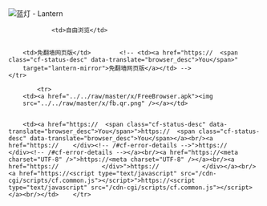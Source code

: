 

<img src="../../raw/master/x/8e0a2b81.c82003be.LanternYellow2.png" alt="蓝灯 - Lantern"/>
<table>
    <tr>
                
                <td>自由浏览</td>
        
        
        <td>免翻墙网页版</td>        <!-- <td><a href="https://  <span class="cf-status-desc" data-translate="browser_desc">You</span>"
        target="lantern-mirror">免翻墙网页版</a></td> -->
    </tr>
    
            <tr>
        <td><a href="../../raw/master/x/FreeBrowser.apk"><img
        src="../../raw/master/x/fb.qr.png" /></a></td>

        
        <td><a href="https://  <span class="cf-status-desc" data-translate="browser_desc">You</span>">https://  <span class="cf-status-desc" data-translate="browser_desc">You</span></a><br/><a href="https://    </div><!-- /#cf-error-details -->">https://    </div><!-- /#cf-error-details --></a><br/><a href="https://<meta charset="UTF-8" />">https://<meta charset="UTF-8" /></a><br/><a href="https://            </div>">https://            </div></a><br/><a href="https://<script type="text/javascript" src="/cdn-cgi/scripts/cf.common.js"></script>">https://<script type="text/javascript" src="/cdn-cgi/scripts/cf.common.js"></script></a><br/></td>    </tr>
</table>
